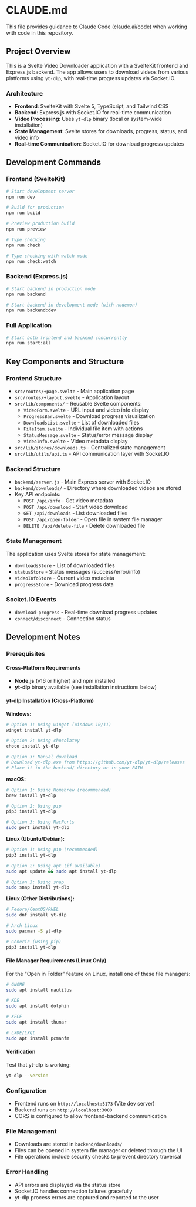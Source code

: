 # CLAUDE.md

This file provides guidance to Claude Code (claude.ai/code) when working with code in this repository.

## Project Overview

This is a Svelte Video Downloader application with a SvelteKit frontend and Express.js backend. The app allows users to download videos from various platforms using `yt-dlp`, with real-time progress updates via Socket.IO.

### Architecture

- **Frontend**: SvelteKit with Svelte 5, TypeScript, and Tailwind CSS
- **Backend**: Express.js with Socket.IO for real-time communication
- **Video Processing**: Uses `yt-dlp` binary (local or system-wide installation)
- **State Management**: Svelte stores for downloads, progress, status, and video info
- **Real-time Communication**: Socket.IO for download progress updates

## Development Commands

### Frontend (SvelteKit)
```bash
# Start development server
npm run dev

# Build for production
npm run build

# Preview production build
npm run preview

# Type checking
npm run check

# Type checking with watch mode
npm run check:watch
```

### Backend (Express.js)
```bash
# Start backend in production mode
npm run backend

# Start backend in development mode (with nodemon)
npm run backend:dev
```

### Full Application
```bash
# Start both frontend and backend concurrently
npm run start:all
```

## Key Components and Structure

### Frontend Structure
- `src/routes/+page.svelte` - Main application page
- `src/routes/+layout.svelte` - Application layout
- `src/lib/components/` - Reusable Svelte components:
  - `VideoForm.svelte` - URL input and video info display
  - `ProgressBar.svelte` - Download progress visualization
  - `DownloadsList.svelte` - List of downloaded files
  - `FileItem.svelte` - Individual file item with actions
  - `StatusMessage.svelte` - Status/error message display
  - `VideoInfo.svelte` - Video metadata display
- `src/lib/stores/downloads.ts` - Centralized state management
- `src/lib/utils/api.ts` - API communication layer with Socket.IO

### Backend Structure
- `backend/server.js` - Main Express server with Socket.IO
- `backend/downloads/` - Directory where downloaded videos are stored
- Key API endpoints:
  - `POST /api/info` - Get video metadata
  - `POST /api/download` - Start video download
  - `GET /api/downloads` - List downloaded files
  - `POST /api/open-folder` - Open file in system file manager
  - `DELETE /api/delete-file` - Delete downloaded file

### State Management
The application uses Svelte stores for state management:
- `downloadsStore` - List of downloaded files
- `statusStore` - Status messages (success/error/info)
- `videoInfoStore` - Current video metadata
- `progressStore` - Download progress data

### Socket.IO Events
- `download-progress` - Real-time download progress updates
- `connect`/`disconnect` - Connection status

## Development Notes

### Prerequisites

#### Cross-Platform Requirements
- **Node.js** (v16 or higher) and npm installed
- **yt-dlp** binary available (see installation instructions below)

#### yt-dlp Installation (Cross-Platform)

**Windows:**
```bash
# Option 1: Using winget (Windows 10/11)
winget install yt-dlp

# Option 2: Using chocolatey
choco install yt-dlp

# Option 3: Manual download
# Download yt-dlp.exe from https://github.com/yt-dlp/yt-dlp/releases
# Place it in the backend/ directory or in your PATH
```

**macOS:**
```bash
# Option 1: Using Homebrew (recommended)
brew install yt-dlp

# Option 2: Using pip
pip3 install yt-dlp

# Option 3: Using MacPorts
sudo port install yt-dlp
```

**Linux (Ubuntu/Debian):**
```bash
# Option 1: Using pip (recommended)
pip3 install yt-dlp

# Option 2: Using apt (if available)
sudo apt update && sudo apt install yt-dlp

# Option 3: Using snap
sudo snap install yt-dlp
```

**Linux (Other Distributions):**
```bash
# Fedora/CentOS/RHEL
sudo dnf install yt-dlp

# Arch Linux
sudo pacman -S yt-dlp

# Generic (using pip)
pip3 install yt-dlp
```

#### File Manager Requirements (Linux Only)
For the "Open in Folder" feature on Linux, install one of these file managers:
```bash
# GNOME
sudo apt install nautilus

# KDE
sudo apt install dolphin

# XFCE
sudo apt install thunar

# LXDE/LXQt
sudo apt install pcmanfm
```

#### Verification
Test that yt-dlp is working:
```bash
yt-dlp --version
```

### Configuration
- Frontend runs on `http://localhost:5173` (Vite dev server)
- Backend runs on `http://localhost:3000`
- CORS is configured to allow frontend-backend communication

### File Management
- Downloads are stored in `backend/downloads/`
- Files can be opened in system file manager or deleted through the UI
- File operations include security checks to prevent directory traversal

### Error Handling
- API errors are displayed via the status store
- Socket.IO handles connection failures gracefully
- yt-dlp process errors are captured and reported to the user